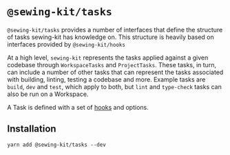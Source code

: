 # `@sewing-kit/tasks`

`@sewing-kit/tasks` provides a number of interfaces that define the structure of tasks sewing-kit has knowledge on. This structure is heavily based on interfaces provided by `@sewing-kit/hooks`

At a high level, `sewing-kit` represents the tasks applied against a given codebase through `WorkspaceTasks` and `ProjectTasks`. These tasks, in turn, can include a number of other tasks that can represent the tasks associated with building, linting, testing a codebase and more.  Example tasks are `build`, `dev` and `test`, which apply to both, but `lint` and `type-check` tasks can also be run on a Workspace.

A Task is defined with a set of [hooks](/packages/hooks/README.md) and options.  

## Installation

```
yarn add @sewing-kit/tasks --dev
```

